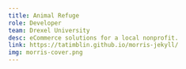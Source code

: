 ```yaml
---
title: Animal Refuge
role: Developer
team: Drexel University
desc: eCommerce solutions for a local nonprofit.
link: https://tatimblin.github.io/morris-jekyll/
img: morris-cover.png
---
```


